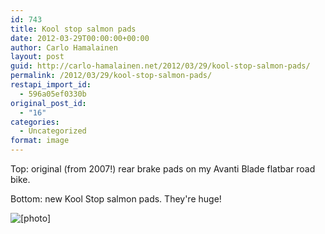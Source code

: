 ```yaml
---
id: 743
title: Kool stop salmon pads
date: 2012-03-29T00:00:00+00:00
author: Carlo Hamalainen
layout: post
guid: http://carlo-hamalainen.net/2012/03/29/kool-stop-salmon-pads/
permalink: /2012/03/29/kool-stop-salmon-pads/
restapi_import_id:
  - 596a05ef0330b
original_post_id:
  - "16"
categories:
  - Uncategorized
format: image
---
```

Top: original (from 2007!) rear brake pads on my Avanti Blade flatbar road bike. 

Bottom: new Kool Stop salmon pads. They're huge!

<img border="0" src="https://s3.amazonaws.com/carlo-hamalainen.net/oldblog/blogdata/medium/2012-03-18%2B%2B07-59-30.jpg?w=1100&ssl=1" alt="[photo]" data-recalc-dims="1" />